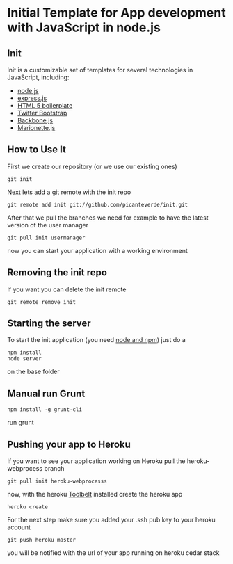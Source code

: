 Initial Template for App development with JavaScript in node.js
==============================================================

## Init

Init is a customizable set of templates for several technologies in JavaScript, including:
 
 * [node.js](http://nodejs.org/)
 * [express.js](http://expressjs.com/)
 * [HTML 5 boilerplate](http://html5boilerplate.com/)
 * [Twitter Bootstrap](http://getbootstrap.com/2.3.2/)
 * [Backbone.js](http://backbonejs.org/)
 * [Marionette.js](http://marionettejs.com/)

## How to Use It

First we create our repository (or we use our existing ones)

	git init

Next lets add a git remote with the init repo

	git remote add init git://github.com/picanteverde/init.git

After that we pull the branches we need for example to have the latest version of the user manager

	git pull init usermanager
	
now you can start your application with a working environment


## Removing the init repo

If you want you can delete the init remote

	git remote remove init

## Starting the server

To start the init application (you need [node and npm](http://nodejs.org/)) just do a

	npm install
	node server

on the base folder 

## Manual run Grunt

	npm install -g grunt-cli

run
	grunt

## Pushing your app to Heroku

If you want to see your application working on Heroku pull the heroku-webprocess branch

    git pull init heroku-webprocesss

now, with the heroku [Toolbelt](https://devcenter.heroku.com/articles/nodejs) installed create the heroku app

    heroku create

For the next step make sure you added your .ssh pub key to your heroku account

    git push heroku master

you will be notified with the url of your app running on heroku cedar stack

